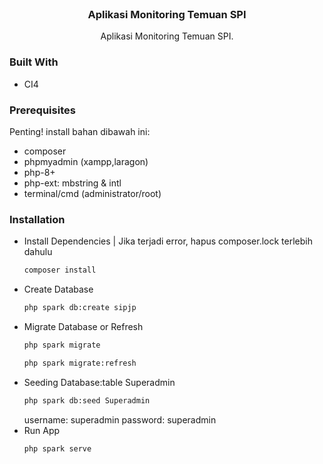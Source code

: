 <br />
<div id="readme-top" align="center">


<h3 align="center">Aplikasi Monitoring Temuan SPI</h3>

  <p align="center">
    Aplikasi Monitoring Temuan SPI.
    <br />
  </p>
</div>

### Built With

- CI4

### Prerequisites

Penting! install bahan dibawah ini:

- composer
- phpmyadmin (xampp,laragon)
- php-8+
- php-ext: mbstring & intl
- terminal/cmd (administrator/root)

### Installation

- Install Dependencies |
  Jika terjadi error, hapus composer.lock terlebih dahulu
  ```sh
  composer install
  ```
- Create Database
  ```sh
  php spark db:create sipjp
  ```
- Migrate Database or Refresh
  ```sh
  php spark migrate
  ```
  ```sh
  php spark migrate:refresh
  ```
- Seeding Database:table Superadmin
  ```sh
  php spark db:seed Superadmin
  ```
  username: superadmin
  password: superadmin
- Run App
  ```sh
  php spark serve
  ```
